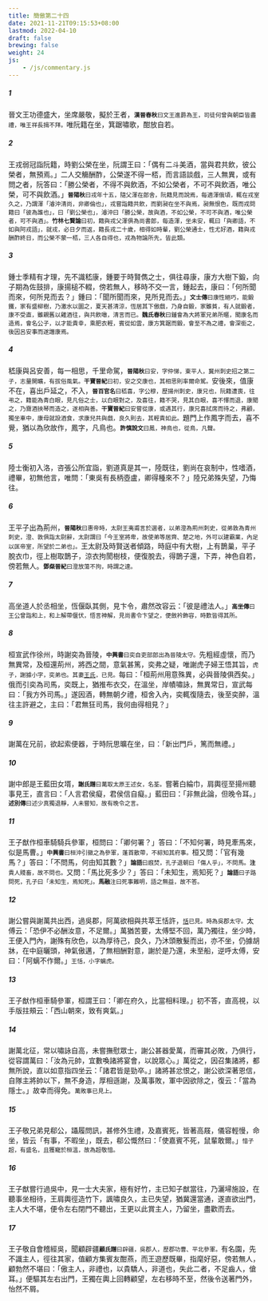 ```yaml
---
title: 簡傲第二十四
date: 2021-11-21T09:15:53+08:00
lastmod: 2022-04-10
draft: false
brewing: false
weight: 24
js:
    - /js/commentary.js
---
```


##### 1

晉文王功德盛大，坐席嚴敬，擬於王者，<small>**漢晉春秋**曰文王進爵為王，司徒何曾與朝臣皆盡禮，唯王祥長揖不拜。</small>唯阮籍在坐，箕踞嘯歌，酣放自若。

##### 2

王戎弱冠詣阮籍，時劉公榮在坐，阮謂王曰：「偶有二斗美酒，當與君共飲，彼公榮者，無預焉。」二人交觴酬酢，公榮遂不得一桮，而言語談戲，三人無異，或有問之者，阮答曰：「勝公榮者，不得不與飲酒，不如公榮者，不可不與飲酒，唯公榮，可不與飲酒。」<small>**晉陽秋**曰戎年十五，隨父渾在郎舍，阮籍見而說焉，每適渾俄頃，輒在戎室久之，乃謂渾「濬沖清尚，非卿倫也」，戎嘗詣籍共飲，而劉昶在坐不與焉，昶無恨色，既而戎問籍曰「彼為誰也」，曰「劉公榮也」，濬沖曰「勝公榮，故與酒，不如公榮，不可不與酒，唯公榮者，可不與酒」。**竹林七賢論**曰初，籍與戎父渾俱為尚書郎，每造渾，坐未安，輒曰「與卿語，不如與阿戎語」，就戎，必日夕而返，籍長戎二十歲，相得如時輩，劉公榮通士，性尤好酒，籍與戎酬酢終日，而公榮不蒙一桮，三人各自得也，戎為物論所先，皆此類。</small>

##### 3

鍾士季精有才理，先不識嵇康，鍾要于時賢儁之士，俱往尋康，康方大樹下鍛，向子期為佐鼓排，康揚槌不輟，傍若無人，移時不交一言，鍾起去，康曰：「何所聞而來，何所見而去？」鍾曰：「聞所聞而來，見所見而去。」<small>**文士傳**曰康性絕巧，能鍛鐵，家有盛柳樹，乃激水以圜之，夏天甚清涼，恆居其下傲戲，乃身自鍛，家雖貧，有人就鍛者，康不受直，雖親舊以雞酒往，與共飲噉，清言而已。**魏氏春秋**曰鍾會為大將軍兄弟所暱，聞康名而造焉，會名公子，以才能貴幸，乘肥衣輕，賓從如雲，康方箕踞而鍛，會至不為之禮，會深銜之，後因呂安事而遂譖康焉。</small>

##### 4

嵇康與呂安善，每一相思，千里命駕，<small>**晉陽秋**曰安，字仲悌，東平人，冀州刺史招之第二子，志量開曠，有拔俗風氣。**干寶晉紀**曰初，安之交康也，其相思則率爾命駕。</small>安後來，值康不在，喜出戶延之，不入，<small>**晉百官名**曰嵇喜，字公穆，歷揚州刺史，康兄也，阮籍遭喪，往弔之，籍能為青白眼，見凡俗之士，以白眼對之，及喜往，籍不哭，見其白眼，喜不懌而退，康聞之，乃齎酒挾琴而造之，遂相與善。**干寶晉紀**曰安嘗從康，或遇其行，康兄喜拭席而待之，弗顧，獨坐車中，康母就設酒食，求康兒共與戲，良久則去，其輕貴如此。</small>題門上作鳳字而去，喜不覺，猶以為欣故作，鳳字，凡鳥也。<small>**許慎說文**曰鳳，神鳥也，從鳥，凡聲。</small>

##### 5

陸士衡初入洛，咨張公所宜詣，劉道真是其一，陸既往，劉尚在哀制中，性嗜酒，禮畢，初無他言，唯問：「東吳有長柄壺盧，卿得種來不？」陸兄弟殊失望，乃悔往。

##### 6

王平子出為荊州，<small>**晉陽秋**曰惠帝時，太尉王夷甫言於選者，以弟澄為荊州刺史，從弟敦為青州刺史，澄、敦俱詣太尉辭，太尉謂曰「今王室將卑，故使弟等居齊、楚之地，外可以建霸業，內足以匡帝室，所望於二弟也」。</small>王太尉及時賢送者傾路，時庭中有大樹，上有鵲巢，平子脫衣巾，徑上樹取鵲子，涼衣拘閡樹枝，便復脫去，得鵲子還，下弄，神色自若，傍若無人。<small>**鄧粲晉紀**曰澄放蕩不拘，時謂之達。</small>

##### 7

高坐道人於丞相坐，恆偃臥其側，見卞令，肅然改容云：「彼是禮法人。」<small>**高坐傳**曰王公曾詣和上，和上解帶偃伏，悟言神解，見尚書令卞望之，便斂衿飾容，時歎皆得其所。</small>

##### 8

桓宣武作徐州，時謝奕為晉陵，<small>**中興書**曰奕自吏部郎出為晉陵太守。</small>先粗經虛懷，而乃無異常，及桓還荊州，將西之間，意氣甚篤，奕弗之疑，唯謝虎子婦王悟其旨，<small>虎子，謝據小字，奕弟也。其妻[王氏](../04/#39)，已見。</small>每曰：「桓荊州用意殊異，必與晉陵俱西矣。」俄而引奕為司馬，奕既上，猶推布衣交，在溫坐，岸幘嘯詠，無異常日，宣武每曰：「我方外司馬。」遂因酒，轉無朝夕禮，桓舍入內，奕輒復隨去，後至奕醉，溫往主許避之，主曰：「君無狂司馬，我何由得相見？」

##### 9

謝萬在兄前，欲起索便器，于時阮思曠在坐，曰：「新出門戶，篤而無禮。」

##### 10

謝中郎是王藍田女壻，<small>**謝氏譜**曰萬取太原王述女，名荃。</small>嘗著白綸巾，肩輿徑至揚州聽事見王，直言曰：「人言君侯癡，君侯信自癡。」藍田曰：「非無此論，但晚令耳。」<small>**述別傳**曰述少真獨退靜，人未嘗知，故有晚令之言。</small>

##### 11

王子猷作桓車騎騎兵參軍，桓問曰：「卿何署？」答曰：「不知何署，時見牽馬來，似是馬曹。」<small>**中興書**曰桓沖引徽之為參軍，蓬首散帶，不綜知其府事。</small>桓又問：「官有幾馬？」答曰：「不問馬，何由知其數？」<small>**論語**曰廐焚，孔子退朝曰「傷人乎」，不問馬。**注**貴人賤畜，故不問也。</small>又問：「馬比死多少？」答曰：「未知生，焉知死？」<small>**論語**曰子路問死，孔子曰「未知生，焉知死」。**馬融**注曰死事難明，語之無益，故不答。</small>

##### 12

謝公嘗與謝萬共出西，過吳郡，阿萬欲相與共萃王恬許，<small>[恬](../01/#29)已見。時為吳郡太守。</small>太傅云：「恐伊不必酬汝意，不足爾。」萬猶苦要，太傅堅不回，萬乃獨往，坐少時，王便入門內，謝殊有欣色，以為厚待己，良久，乃沐頭散髮而出，亦不坐，仍據胡牀，在中庭曬頭，神氣傲邁，了無相酬對意，謝於是乃還，未至船，逆呼太傅，安曰：「阿螭不作爾。」<small>王恬，小字螭虎。</small>

##### 13

王子猷作桓車騎參軍，桓謂王曰：「卿在府久，比當相料理。」初不答，直高視，以手版拄頰云：「西山朝來，致有爽氣。」

##### 14

謝萬北征，常以嘯詠自高，未嘗撫慰眾士，謝公甚器愛萬，而審其必敗，乃俱行，從容謂萬曰：「汝為元帥，宜數喚諸將宴會，以說眾心。」萬從之，因召集諸將，都無所說，直以如意指四坐云：「諸君皆是勁卒。」諸將甚忿恨之，謝公欲深著恩信，自隊主將帥以下，無不身造，厚相遜謝，及萬事敗，軍中因欲除之，復云：「當為隱士。」故幸而得免。<small>萬敗事已見上。</small>

##### 15

王子敬兄弟見郗公，躡履問訊，甚修外生禮，及嘉賓死，皆著高屐，儀容輕慢，命坐，皆云「有事，不暇坐」，既去，郗公慨然曰：「使嘉賓不死，鼠輩敢爾。」<small>愔子超，有盛名，且獲寵於桓溫，故為超敬愔。</small>

##### 16

王子猷嘗行過吳中，見一士大夫家，極有好竹，主已知子猷當往，乃灑埽施設，在聽事坐相待，王肩輿徑造竹下，諷嘯良久，主已失望，猶冀還當通，遂直欲出門，主人大不堪，便令左右閉門不聽出，王更以此賞主人，乃留坐，盡歡而去。

##### 17

王子敬自會稽經吳，聞顧辟疆<small>**顧氏譜**曰辟疆，吳郡人，歷郡功曹、平北參軍。</small>有名園，先不識主人，徑往其家，值顧方集賓友酣燕，而王遊歷既畢，指麾好惡，傍若無人，顧勃然不堪曰：「傲主人，非禮也，以貴驕人，非道也，失此二者，不足齒人，傖耳。」便驅其左右出門，王獨在輿上回轉顧望，左右移時不至，然後令送著門外，怡然不屑。